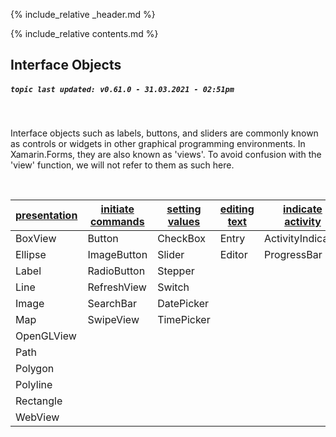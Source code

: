 {% include_relative _header.md %}

{% include_relative contents.md %}

Interface Objects
------
##### `topic last updated: v0.61.0 - 31.03.2021 - 02:51pm`
<br /> 

Interface objects such as labels, buttons, and sliders are commonly known as controls or widgets in other graphical programming environments. In Xamarin.Forms, they are also known as 'views'. To avoid confusion with the 'view' function, we will not refer to them as such here.

<br /> 

| [presentation](views-io-present.md) | [initiate commands](views-io-initiate.md) | [setting values](views-io-setting.md) | [editing text](views-io-edit.md) | [indicate activity](views-io-indicate.md) | [display collections](views-io-display.md) |
|--------------|-------------------|----------------|--------------|-------------------|---------------------|
| BoxView      | Button            | CheckBox       | Entry        | ActivityIndicator | CarouselView        |
| Ellipse      | ImageButton       | Slider         | Editor       | ProgressBar       | CollectionView      |
| Label        | RadioButton       | Stepper        |              |                   | IndicatorView       |
| Line         | RefreshView       | Switch         |              |                   | ListView            |
| Image        | SearchBar         | DatePicker     |              |                   | Picker              |
| Map          | SwipeView         | TimePicker     |              |                   | TableView           |
| OpenGLView   |                   |                |              |                   |                     |
| Path         |                   |                |              |                   |                     |
| Polygon      |                   |                |              |                   |                     |
| Polyline     |                   |                |              |                   |                     |
| Rectangle    |                   |                |              |                   |                     |
| WebView      |                   |                |              |                   |                     |
